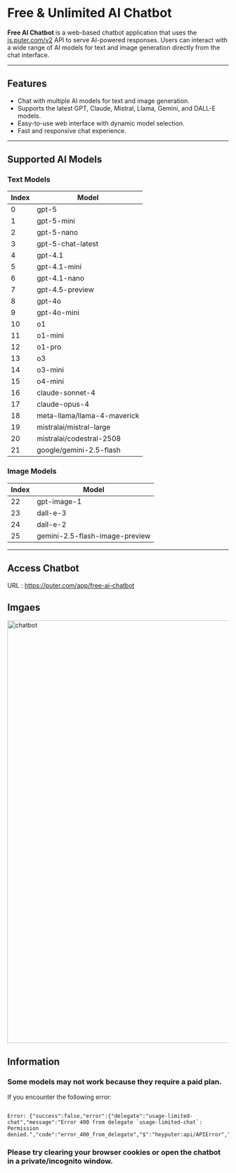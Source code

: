 # Free & Unlimited AI Chatbot

**Free AI Chatbot** is a web-based chatbot application that uses the [js.puter.com/v2](https://js.puter.com/v2) API to serve AI-powered responses. Users can interact with a wide range of AI models for text and image generation directly from the chat interface.

---

## Features

- Chat with multiple AI models for text and image generation.
- Supports the latest GPT, Claude, Mistral, Llama, Gemini, and DALL-E models.
- Easy-to-use web interface with dynamic model selection.
- Fast and responsive chat experience.

---

## Supported AI Models

### Text Models
| Index | Model |
|-------|-------|
| 0 | gpt-5 |
| 1 | gpt-5-mini |
| 2 | gpt-5-nano |
| 3 | gpt-5-chat-latest |
| 4 | gpt-4.1 |
| 5 | gpt-4.1-mini |
| 6 | gpt-4.1-nano |
| 7 | gpt-4.5-preview |
| 8 | gpt-4o |
| 9 | gpt-4o-mini |
| 10 | o1 |
| 11 | o1-mini |
| 12 | o1-pro |
| 13 | o3 |
| 14 | o3-mini |
| 15 | o4-mini |
| 16 | claude-sonnet-4 |
| 17 | claude-opus-4 |
| 18 | meta-llama/llama-4-maverick |
| 19 | mistralai/mistral-large |
| 20 | mistralai/codestral-2508 |
| 21 | google/gemini-2.5-flash |

### Image Models
| Index | Model |
|-------|-------|
| 22 | gpt-image-1 |
| 23 | dall-e-3 |
| 24 | dall-e-2 |
| 25 | gemini-2.5-flash-image-preview |

---

## Access Chatbot
URL : https://puter.com/app/free-ai-chatbot

## Imgaes
<img width="1475" height="959" alt="chatbot" src="https://github.com/user-attachments/assets/30f76b49-8542-4740-a28e-94daac62780e" />

## Information

### Some models may not work because they require a paid plan.

If you encounter the following error:

```

Error: {"success":false,"error":{"delegate":"usage-limited-chat","message":"Error 400 from delegate `usage-limited-chat`: Permission denied.","code":"error_400_from_delegate","$":"heyputer:api/APIError","status":400}}

```

### Please try clearing your browser cookies or open the chatbot in a private/incognito window.




